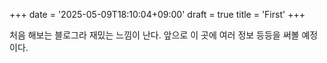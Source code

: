 +++
date = '2025-05-09T18:10:04+09:00'
draft = true
title = 'First'
+++

처음 해보는 블로그라 재밌는 느낌이 난다.
앞으로 이 곳에 여러 정보 등등을 써볼 예정이다.